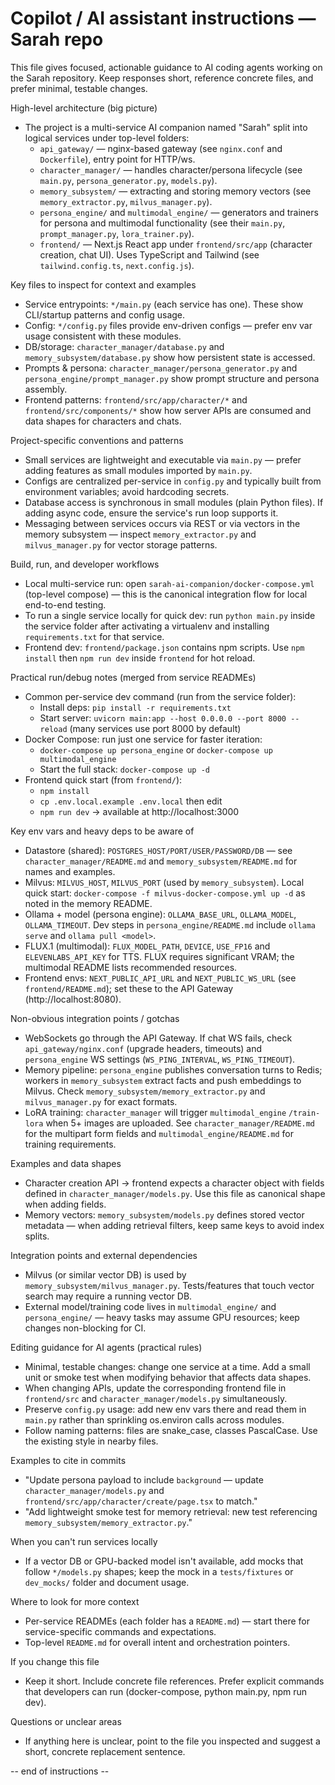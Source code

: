 <!-- Generated/updated by AI assistant. Please review and iterate. -->
# Copilot / AI assistant instructions — Sarah repo

This file gives focused, actionable guidance to AI coding agents working on the Sarah repository. Keep responses short, reference concrete files, and prefer minimal, testable changes.

High-level architecture (big picture)
- The project is a multi-service AI companion named "Sarah" split into logical services under top-level folders:
  - `api_gateway/` — nginx-based gateway (see `nginx.conf` and `Dockerfile`), entry point for HTTP/ws.
  - `character_manager/` — handles character/persona lifecycle (see `main.py`, `persona_generator.py`, `models.py`).
  - `memory_subsystem/` — extracting and storing memory vectors (see `memory_extractor.py`, `milvus_manager.py`).
  - `persona_engine/` and `multimodal_engine/` — generators and trainers for persona and multimodal functionality (see their `main.py`, `prompt_manager.py`, `lora_trainer.py`).
  - `frontend/` — Next.js React app under `frontend/src/app` (character creation, chat UI). Uses TypeScript and Tailwind (see `tailwind.config.ts`, `next.config.js`).

Key files to inspect for context and examples
- Service entrypoints: `*/main.py` (each service has one). These show CLI/startup patterns and config usage.
- Config: `*/config.py` files provide env-driven configs — prefer env var usage consistent with these modules.
- DB/storage: `character_manager/database.py` and `memory_subsystem/database.py` show how persistent state is accessed.
- Prompts & persona: `character_manager/persona_generator.py` and `persona_engine/prompt_manager.py` show prompt structure and persona assembly.
- Frontend patterns: `frontend/src/app/character/*` and `frontend/src/components/*` show how server APIs are consumed and data shapes for characters and chats.

Project-specific conventions and patterns
- Small services are lightweight and executable via `main.py` — prefer adding features as small modules imported by `main.py`.
- Configs are centralized per-service in `config.py` and typically built from environment variables; avoid hardcoding secrets.
- Database access is synchronous in small modules (plain Python files). If adding async code, ensure the service's run loop supports it.
- Messaging between services occurs via REST or via vectors in the memory subsystem — inspect `memory_extractor.py` and `milvus_manager.py` for vector storage patterns.

Build, run, and developer workflows
- Local multi-service run: open `sarah-ai-companion/docker-compose.yml` (top-level compose) — this is the canonical integration flow for local end-to-end testing.
- To run a single service locally for quick dev: run `python main.py` inside the service folder after activating a virtualenv and installing `requirements.txt` for that service.
- Frontend dev: `frontend/package.json` contains npm scripts. Use `npm install` then `npm run dev` inside `frontend` for hot reload.

Practical run/debug notes (merged from service READMEs)
- Common per-service dev command (run from the service folder):
  - Install deps: `pip install -r requirements.txt`
  - Start server: `uvicorn main:app --host 0.0.0.0 --port 8000 --reload` (many services use port 8000 by default)
- Docker Compose: run just one service for faster iteration:
  - `docker-compose up persona_engine` or `docker-compose up multimodal_engine`
  - Start the full stack: `docker-compose up -d`
- Frontend quick start (from `frontend/`):
  - `npm install`
  - `cp .env.local.example .env.local` then edit
  - `npm run dev` → available at http://localhost:3000

Key env vars and heavy deps to be aware of
- Datastore (shared): `POSTGRES_HOST/PORT/USER/PASSWORD/DB` — see `character_manager/README.md` and `memory_subsystem/README.md` for names and examples.
- Milvus: `MILVUS_HOST`, `MILVUS_PORT` (used by `memory_subsystem`). Local quick start: `docker-compose -f milvus-docker-compose.yml up -d` as noted in the memory README.
- Ollama + model (persona engine): `OLLAMA_BASE_URL`, `OLLAMA_MODEL`, `OLLAMA_TIMEOUT`. Dev steps in `persona_engine/README.md` include `ollama serve` and `ollama pull <model>`.
- FLUX.1 (multimodal): `FLUX_MODEL_PATH`, `DEVICE`, `USE_FP16` and `ELEVENLABS_API_KEY` for TTS. FLUX requires significant VRAM; the multimodal README lists recommended resources.
- Frontend envs: `NEXT_PUBLIC_API_URL` and `NEXT_PUBLIC_WS_URL` (see `frontend/README.md`); set these to the API Gateway (http://localhost:8080).

Non-obvious integration points / gotchas
- WebSockets go through the API Gateway. If chat WS fails, check `api_gateway/nginx.conf` (upgrade headers, timeouts) and `persona_engine` WS settings (`WS_PING_INTERVAL`, `WS_PING_TIMEOUT`).
- Memory pipeline: `persona_engine` publishes conversation turns to Redis; workers in `memory_subsystem` extract facts and push embeddings to Milvus. Check `memory_subsystem/memory_extractor.py` and `milvus_manager.py` for exact formats.
- LoRA training: `character_manager` will trigger `multimodal_engine` `/train-lora` when 5+ images are uploaded. See `character_manager/README.md` for the multipart form fields and `multimodal_engine/README.md` for training requirements.


Examples and data shapes
- Character creation API -> frontend expects a character object with fields defined in `character_manager/models.py`. Use this file as canonical shape when adding fields.
- Memory vectors: `memory_subsystem/models.py` defines stored vector metadata — when adding retrieval filters, keep same keys to avoid index splits.

Integration points and external dependencies
- Milvus (or similar vector DB) is used by `memory_subsystem/milvus_manager.py`. Tests/features that touch vector search may require a running vector DB.
- External model/training code lives in `multimodal_engine/` and `persona_engine/` — heavy tasks may assume GPU resources; keep changes non-blocking for CI.

Editing guidance for AI agents (practical rules)
- Minimal, testable changes: change one service at a time. Add a small unit or smoke test when modifying behavior that affects data shapes.
- When changing APIs, update the corresponding frontend file in `frontend/src` and `character_manager/models.py` simultaneously.
- Preserve `config.py` usage: add new env vars there and read them in `main.py` rather than sprinkling os.environ calls across modules.
- Follow naming patterns: files are snake_case, classes PascalCase. Use the existing style in nearby files.

Examples to cite in commits
- "Update persona payload to include `background` — update `character_manager/models.py` and `frontend/src/app/character/create/page.tsx` to match."
- "Add lightweight smoke test for memory retrieval: new test referencing `memory_subsystem/memory_extractor.py`."

When you can't run services locally
- If a vector DB or GPU-backed model isn't available, add mocks that follow `*/models.py` shapes; keep the mock in a `tests/fixtures` or `dev_mocks/` folder and document usage.

Where to look for more context
- Per-service READMEs (each folder has a `README.md`) — start there for service-specific commands and expectations.
- Top-level `README.md` for overall intent and orchestration pointers.

If you change this file
- Keep it short. Include concrete file references. Prefer explicit commands that developers can run (docker-compose, python main.py, npm run dev).

Questions or unclear areas
- If anything here is unclear, point to the file you inspected and suggest a short, concrete replacement sentence.

-- end of instructions --
